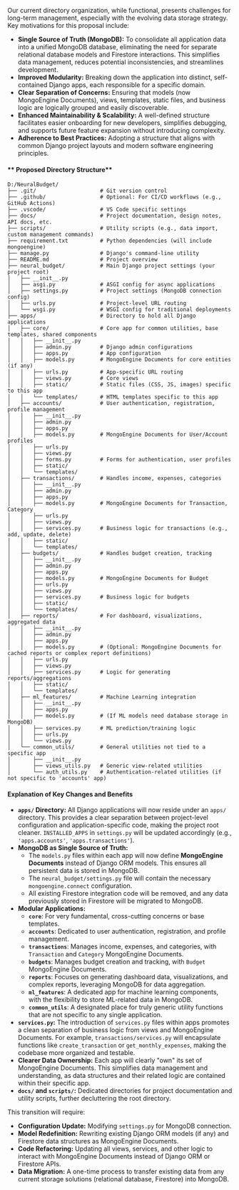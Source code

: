 Our current directory organization, while functional, presents challenges for long-term management, especially with the evolving data storage strategy. Key motivations for this proposal include:

- **Single Source of Truth (MongoDB):** To consolidate all application data into a unified MongoDB database, eliminating the need for separate relational database models and Firestore interactions. This simplifies data management, reduces potential inconsistencies, and streamlines development.
- **Improved Modularity:** Breaking down the application into distinct, self-contained Django apps, each responsible for a specific domain.
- **Clear Separation of Concerns:** Ensuring that models (now MongoEngine Documents), views, templates, static files, and business logic are logically grouped and easily discoverable.
- **Enhanced Maintainability & Scalability:** A well-defined structure facilitates easier onboarding for new developers, simplifies debugging, and supports future feature expansion without introducing complexity.
- **Adherence to Best Practices:** Adopting a structure that aligns with common Django project layouts and modern software engineering principles.

#### ** Proposed Directory Structure**

```
D:/NeuralBudget/
├── .git/                    # Git version control
├── .github/                 # Optional: For CI/CD workflows (e.g., GitHub Actions)
├── .vscode/                 # VS Code specific settings
├── docs/                    # Project documentation, design notes, API docs, etc.
├── scripts/                 # Utility scripts (e.g., data import, custom management commands)
├── requirement.txt          # Python dependencies (will include mongoengine)
├── manage.py                # Django's command-line utility
├── README.md                # Project overview
├── neural_budget/           # Main Django project settings (your project root)
│   ├── __init__.py
│   ├── asgi.py              # ASGI config for async applications
│   ├── settings.py          # Project settings (MongoDB connection config)
│   ├── urls.py              # Project-level URL routing
│   └── wsgi.py              # WSGI config for traditional deployments
├── apps/                    # Directory to hold all Django applications
│   ├── core/                # Core app for common utilities, base templates, shared components
│   │   ├── __init__.py
│   │   ├── admin.py         # Django admin configurations
│   │   ├── apps.py          # App configuration
│   │   ├── models.py        # MongoEngine Documents for core entities (if any)
│   │   ├── urls.py          # App-specific URL routing
│   │   ├── views.py         # Core views
│   │   ├── static/          # Static files (CSS, JS, images) specific to this app
│   │   └── templates/       # HTML templates specific to this app
│   ├── accounts/            # User authentication, registration, profile management
│   │   ├── __init__.py
│   │   ├── admin.py
│   │   ├── apps.py
│   │   ├── models.py        # MongoEngine Documents for User/Account profiles
│   │   ├── urls.py
│   │   ├── views.py
│   │   ├── forms.py         # Forms for authentication, user profiles
│   │   ├── static/
│   │   └── templates/
│   ├── transactions/        # Handles income, expenses, categories
│   │   ├── __init__.py
│   │   ├── admin.py
│   │   ├── apps.py
│   │   ├── models.py        # MongoEngine Documents for Transaction, Category
│   │   ├── urls.py
│   │   ├── views.py
│   │   ├── services.py      # Business logic for transactions (e.g., add, update, delete)
│   │   ├── static/
│   │   └── templates/
│   ├── budgets/             # Handles budget creation, tracking
│   │   ├── __init__.py
│   │   ├── admin.py
│   │   ├── apps.py
│   │   ├── models.py        # MongoEngine Documents for Budget
│   │   ├── urls.py
│   │   ├── views.py
│   │   ├── services.py      # Business logic for budgets
│   │   ├── static/
│   │   └── templates/
│   ├── reports/             # For dashboard, visualizations, aggregated data
│   │   ├── __init__.py
│   │   ├── admin.py
│   │   ├── apps.py
│   │   ├── models.py        # (Optional: MongoEngine Documents for cached reports or complex report definitions)
│   │   ├── urls.py
│   │   ├── views.py
│   │   ├── services.py      # Logic for generating reports/aggregations
│   │   ├── static/
│   │   └── templates/
│   ├── ml_features/         # Machine Learning integration
│   │   ├── __init__.py
│   │   ├── apps.py
│   │   ├── models.py        # (If ML models need database storage in MongoDB)
│   │   ├── services.py      # ML prediction/training logic
│   │   ├── urls.py
│   │   └── views.py
│   └── common_utils/        # General utilities not tied to a specific app
│       ├── __init__.py
│       ├── views_utils.py   # Generic view-related utilities
│       └── auth_utils.py    # Authentication-related utilities (if not specific to 'accounts' app)
```

#### **Explanation of Key Changes and Benefits**

- **`apps/` Directory:** All Django applications will now reside under an `apps/` directory. This provides a clear separation between project-level configuration and application-specific code, making the project root cleaner. `INSTALLED_APPS` in `settings.py` will be updated accordingly (e.g., `'apps.accounts'`, `'apps.transactions'`).
- **MongoDB as Single Source of Truth:**
  - The `models.py` files within each app will now define **MongoEngine Documents** instead of Django ORM models. This ensures all persistent data is stored in MongoDB.
  - The `neural_budget/settings.py` file will contain the necessary `mongoengine.connect` configuration.
  - All existing Firestore integration code will be removed, and any data previously stored in Firestore will be migrated to MongoDB.
- **Modular Applications:**
  - **`core`**: For very fundamental, cross-cutting concerns or base templates.
  - **`accounts`**: Dedicated to user authentication, registration, and profile management.
  - **`transactions`**: Manages income, expenses, and categories, with `Transaction` and `Category` MongoEngine Documents.
  - **`budgets`**: Manages budget creation and tracking, with `Budget` MongoEngine Documents.
  - **`reports`**: Focuses on generating dashboard data, visualizations, and complex reports, leveraging MongoDB for data aggregation.
  - **`ml_features`**: A dedicated app for machine learning components, with the flexibility to store ML-related data in MongoDB.
  - **`common_utils`**: A designated place for truly generic utility functions that are not specific to any single application.
- **`services.py`:** The introduction of `services.py` files within apps promotes a clean separation of business logic from views and MongoEngine Documents. For example, `transactions/services.py` will encapsulate functions like `create_transaction` or `get_monthly_expenses`, making the codebase more organized and testable.
- **Clearer Data Ownership:** Each app will clearly "own" its set of MongoEngine Documents. This simplifies data management and understanding, as data structures and their related logic are contained within their specific app.
- **`docs/` and `scripts/`:** Dedicated directories for project documentation and utility scripts, further decluttering the root directory.

This transition will require:

- **Configuration Update:** Modifying `settings.py` for MongoDB connection.
- **Model Redefinition:** Rewriting existing Django ORM models (if any) and Firestore data structures as MongoEngine Documents.
- **Code Refactoring:** Updating all views, services, and other logic to interact with MongoEngine Documents instead of Django ORM or Firestore APIs.
- **Data Migration:** A one-time process to transfer existing data from any current storage solutions (relational database, Firestore) into MongoDB.
